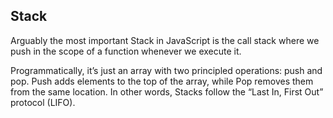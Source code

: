 ## Stack

Arguably the most important Stack in JavaScript is the call stack where we push in the scope of a function whenever we execute it.

Programmatically, it’s just an array with two principled operations: push and pop. Push adds elements to the top of the array, while Pop removes them from the same location. In other words, Stacks follow the “Last In, First Out” protocol (LIFO).

